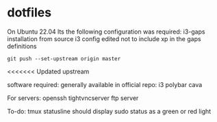 # dotfiles

On Ubuntu 22.04 lts the following configuration was required:
    i3-gaps installation from source
    i3 config edited not to include xp in the gaps definitions

    git push --set-upstream origin master

<<<<<<< Updated upstream

software required:
    generally available in official repo: 
    i3 polybar cava


For servers:
    openssh
    tightvncserver
    ftp server


To-do:
tmux statusline should display sudo status as a green or red light

